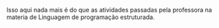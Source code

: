Isso aqui nada mais é do que as atividades passadas pela professora na materia de Linguagem de programação estruturada.
